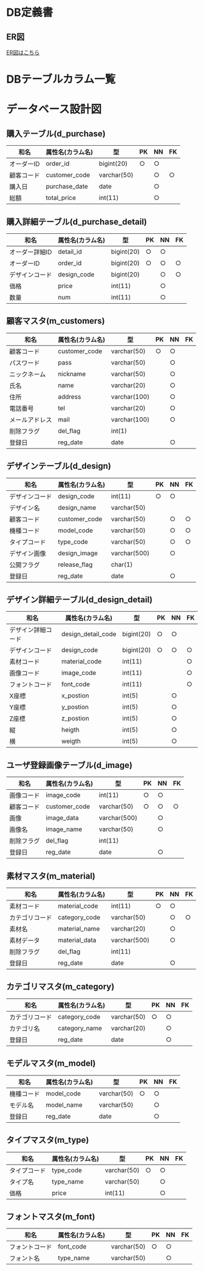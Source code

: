 # DB定義書
## ER図
[ER図はこちら](https://github.com/Aso2001017/smartphone-case/blob/main/6_DB%E5%AE%9A%E7%BE%A9%E6%9B%B8/ER%E5%9B%B3.md)

# DBテーブルカラム一覧

# データベース設計図

## 購入テーブル(d_purchase)

|和名|属性名(カラム名)|型|PK|NN|FK|
|---|-----|--|--|--|--|
|オーダーID|order_id|bigint(20)|○|○||
|顧客コード|customer_code|varchar(50)||○|○|
|購入日|purchase_date|date||○||
|総額|total_price|int(11)||○||

## 購入詳細テーブル(d_purchase_detail)

|和名|属性名(カラム名)|型|PK|NN|FK|
|---|-----|--|--|--|--|
|オーダー詳細ID|detail_id|bigint(20)|○|○||
|オーダーID|order_id|bigint(20)|○|○|○|
|デザインコード|design_code|bigint(20)||○|○|
|価格|price|int(11)||○||
|数量|num|int(11)||○||

## 顧客マスタ(m_customers)

|和名|属性名(カラム名)|型|PK|NN|FK|
|---|-----|--|--|--|--|
|顧客コード|customer_code|varchar(50)|○|○||
|パスワード|pass|varchar(50)||○||
|ニックネーム|nickname|varchar(50)||○||
|氏名|name|varchar(20)||○||
|住所|address|varchar(100)||○||
|電話番号|tel|varchar(20)||○||
|メールアドレス|mail|varchar(100)||○||
|削除フラグ|del_flag|int(1)||||
|登録日|reg_date|date||○||


## デザインテーブル(d_design)

|和名|属性名(カラム名)|型|PK|NN|FK|
|---|-----|--|--|--|--|
|デザインコード|design_code|int(11)|○|○||
|デザイン名|design_name|varchar(50)||||
|顧客コード|customer_code|varchar(50)||○|○|
|機種コード|model_code|varchar(50)||○|○|
|タイプコード|type_code|varchar(50)||○|○|
|デザイン画像|design_image|varchar(500)||○||
|公開フラグ|release_flag|char(1)||||
|登録日|reg_date|date||○||

## デザイン詳細テーブル(d_design_detail)

|和名|属性名(カラム名)|型|PK|NN|FK|
|---|-----|--|--|--|--|
|デザイン詳細コード|design_detail_code|bigint(20)|○|○||
|デザインコード|design_code|bigint(20)|○|○|○|
|素材コード|material_code|int(11)|||○|
|画像コード|image_code|int(11)|||○|
|フォントコード|font_code|int(11)|||○|
|X座標|x_postion|int(5)||○||
|Y座標|y_postion|int(5)||○||
|Z座標|z_postion|int(5)||○||
|縦|heigth|int(5)||○||
|横|weigth|int(5)||○||

## ユーザ登録画像テーブル(d_image)

|和名|属性名(カラム名)|型|PK|NN|FK|
|---|-----|--|--|--|--|
|画像コード|image_code|int(11)|○|○||
|顧客コード|customer_code|varchar(50)|○|○|○|
|画像|image_data|varchar(500)||○||
|画像名|image_name|varchar(50)||○||
|削除フラグ|del_flag|int(11)||||
|登録日|reg_date|date||○||

## 素材マスタ(m_material)

|和名|属性名(カラム名)|型|PK|NN|FK|
|---|-----|--|--|--|--|
|素材コード|material_code|int(11)|○|○||
|カテゴリコード|category_code|varchar(50)||○|○|
|素材名|material_name|varchar(20)||○||
|素材データ|material_data|varchar(500)||○||
|削除フラグ|del_flag|int(11)||||
|登録日|reg_date|date||○||

## カテゴリマスタ(m_category)

|和名|属性名(カラム名)|型|PK|NN|FK|
|---|-----|--|--|--|--|
|カテゴリコード|category_code|varchar(50)|○|○||
|カテゴリ名|category_name|varchar(20)||○||
|登録日|reg_date|date||○||

## モデルマスタ(m_model)

|和名|属性名(カラム名)|型|PK|NN|FK|
|---|-----|--|--|--|--|
|機種コード|model_code|varchar(50)|○|○||
|モデル名|model_name|varchar(50)||○||
|登録日|reg_date|date||○||

## タイプマスタ(m_type)

|和名|属性名(カラム名)|型|PK|NN|FK|
|---|-----|--|--|--|--|
|タイプコード|type_code|varchar(50)|○|○||
|タイプ名|type_name|varchar(50)||○||
|価格|price|int(11)||○||

## フォントマスタ(m_font)

|和名|属性名(カラム名)|型|PK|NN|FK|
|---|-----|--|--|--|--|
|フォントコード|font_code|varchar(50)|○|○||
|フォント名|type_name|varchar(50)||○||
